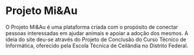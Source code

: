 # Projeto Mi&Au
O Projeto Mi&Au é uma plataforma criada com o propósito de conectar pessoas interessadas em ajudar animais e apoiar a adoção dos mesmos.
A ideia do site deu-se através do Projeto de Conclusão do Curso Técnico de Informática, oferecido pela Escola Técnica de Ceilândia no Distrito Federal.
